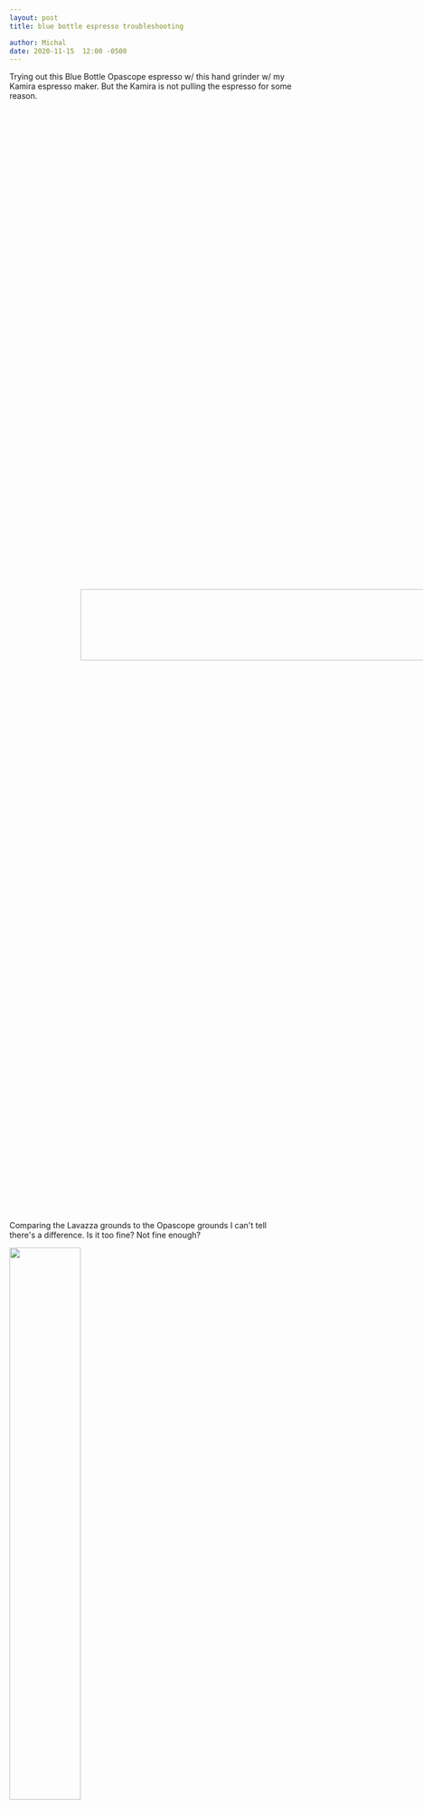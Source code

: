 ```yaml
---
layout: post
title: blue bottle espresso troubleshooting

author: Michal
date: 2020-11-15  12:00 -0500
---
```


Trying out this Blue Bottle Opascope espresso w/ this hand grinder w/ my Kamira espresso maker. But the Kamira is not pulling the espresso for some reason.

<img src="https://s3.amazonaws.com/my-blog-content/2020/2020-11-15-blue-bottle-espresso-troubleshooting/2020-11-15 10.37.52.jpg" width="50%" style="transform:rotate(90deg);">

Comparing the Lavazza grounds to the Opascope grounds I can't tell there's a difference. Is it too fine? Not fine enough?

<img src="https://s3.amazonaws.com/my-blog-content/2020/2020-11-15-blue-bottle-espresso-troubleshooting/2020-11-15 10.36.19.jpg" width="50%">
<img src="https://s3.amazonaws.com/my-blog-content/2020/2020-11-15-blue-bottle-espresso-troubleshooting/2020-11-15 10.37.26.jpg" width="50%">

This is the hand grinder.

<img src="https://s3.amazonaws.com/my-blog-content/2020/2020-11-15-blue-bottle-espresso-troubleshooting/2020-11-15 11.44.11.jpg" width="50%" style="transform:rotate(90deg);">



Here is what 2 out of 4 of the Blue Bottle pulls ended up like

<iframe src="https://player.vimeo.com/video/479540070" width="640" height="1138" frameborder="0" allow="autoplay; fullscreen" allowfullscreen></iframe>


And after that I did a Lavazza pull and it looked pretty normal..

<iframe src="https://player.vimeo.com/video/479541145" width="640" height="1138" frameborder="0" allow="autoplay; fullscreen" allowfullscreen></iframe>


#### Tried to use same grind level but also tamping this time
* Going to call this grind level 1. So "tamping" means using force to "compact" the grinds into the filter. This is not typically done w/ a Kamira filter. But tried it this time..
* And result was no pull and a swimming pool at the end

<img src="https://s3.amazonaws.com/my-blog-content/2020/2020-11-15-blue-bottle-espresso-troubleshooting/2020-11-15 13.33.05.jpg" width="50%" style="transform:rotate(90deg);">

#### Grind level 2 , no more tamping
* ended up with half a pull..

<img src="https://s3.amazonaws.com/my-blog-content/2020/2020-11-15-blue-bottle-espresso-troubleshooting/2020-11-15 13.40.09.jpg" width="50%" style="transform:rotate(90deg);">

<img src="https://s3.amazonaws.com/my-blog-content/2020/2020-11-15-blue-bottle-espresso-troubleshooting/2020-11-15 13.41.47.jpg" width="50%"   >


#### Also tried grind level 3...

<img src="https://s3.amazonaws.com/my-blog-content/2020/2020-11-15-blue-bottle-espresso-troubleshooting/2020-11-15 13.54.46.jpg" width="50%">

This time basically no pull. And slightly watery filter afterwards also.

<img src="https://s3.amazonaws.com/my-blog-content/2020/2020-11-15-blue-bottle-espresso-troubleshooting/2020-11-15 13.56.20.jpg" width="50%"   >

#### Next?
Not sure what's next. Maybe going to try to fix the pressure on the Kamira.
